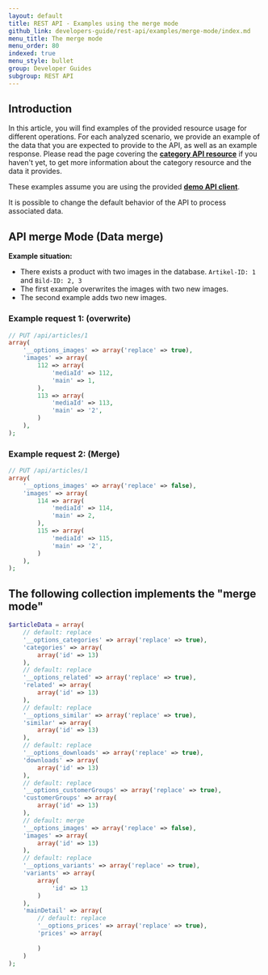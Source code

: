 ```yaml
---
layout: default
title: REST API - Examples using the merge mode
github_link: developers-guide/rest-api/examples/merge-mode/index.md
menu_title: The merge mode
menu_order: 80
indexed: true
menu_style: bullet
group: Developer Guides
subgroup: REST API
---
```


<div class="toc-list"></div>

## Introduction

In this article, you will find examples of the provided resource usage for different operations. For each analyzed scenario, we provide an example of the data that you are expected to provide to the API, as well as an example response.
Please read the page covering the **[category API resource](/developers-guide/rest-api/api-resource-categories/)** if you haven't yet, to get more information about the category resource and the data it provides.

These examples assume you are using the provided **[demo API client](/developers-guide/rest-api/#using-the-rest-api-in-your-own-application)**.


It is possible to change the default behavior of the API to process associated data.

## API merge Mode (Data merge)

<b>Example situation:</b>
* There exists a product with two images in the database. <code>Artikel-ID: 1</code> and <code>Bild-ID: 2, 3</code>
* The first example overwrites the images with two new images.
* The second example adds two new images.

### Example request 1: (overwrite)
```php
// PUT /api/articles/1
array(
    '__options_images' => array('replace' => true),
    'images' => array(
        112 => array(
            'mediaId' => 112,
            'main' => 1,
        ),
        113 => array(
            'mediaId' => 113,
            'main' => '2',
        )
    ),
);
```

### Example request 2: (Merge)

```php
// PUT /api/articles/1
array(
    '__options_images' => array('replace' => false),
    'images' => array(
        114 => array(
            'mediaId' => 114,
            'main' => 2,
        ),
        115 => array(
            'mediaId' => 115,
            'main' => '2',
        )
    ),
);
```

## The following collection implements the "merge mode"

```php
$articleData = array(
    // default: replace
    '__options_categories' => array('replace' => true),
    'categories' => array(
        array('id' => 13)
    ),
    // default: replace
    '__options_related' => array('replace' => true),
    'related' => array(
        array('id' => 13)
    ),
    // default: replace
    '__options_similar' => array('replace' => true),
    'similar' => array(
        array('id' => 13)
    ),
    // default: replace
    '__options_downloads' => array('replace' => true),
    'downloads' => array(
        array('id' => 13)
    ),
    // default: replace
    '__options_customerGroups' => array('replace' => true),
    'customerGroups' => array(
        array('id' => 13)
    ),
    // default: merge
    '__options_images' => array('replace' => false),
    'images' => array(
        array('id' => 13)
    ),
    // default: replace
    '__options_variants' => array('replace' => true),
    'variants' => array(
        array(
            'id' => 13
        )
    ),
    'mainDetail' => array(
        // default: replace
        '__options_prices' => array('replace' => true),
        'prices' => array(
             
        )
    )
);
```
